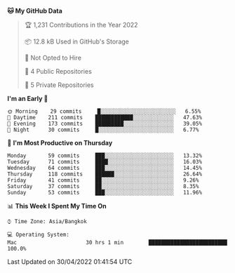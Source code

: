 <!--START_SECTION:waka-->
**🐱 My GitHub Data** 

> 🏆 1,231 Contributions in the Year 2022
 > 
> 📦 12.8 kB Used in GitHub's Storage 
 > 
> 🚫 Not Opted to Hire
 > 
> 📜 4 Public Repositories 
 > 
> 🔑 5 Private Repositories  
 > 
**I'm an Early 🐤** 

```text
🌞 Morning    29 commits     █░░░░░░░░░░░░░░░░░░░░░░░░   6.55% 
🌆 Daytime    211 commits    ████████████░░░░░░░░░░░░░   47.63% 
🌃 Evening    173 commits    █████████░░░░░░░░░░░░░░░░   39.05% 
🌙 Night      30 commits     █░░░░░░░░░░░░░░░░░░░░░░░░   6.77%

```
📅 **I'm Most Productive on Thursday** 

```text
Monday       59 commits     ███░░░░░░░░░░░░░░░░░░░░░░   13.32% 
Tuesday      71 commits     ████░░░░░░░░░░░░░░░░░░░░░   16.03% 
Wednesday    64 commits     ███░░░░░░░░░░░░░░░░░░░░░░   14.45% 
Thursday     118 commits    ██████░░░░░░░░░░░░░░░░░░░   26.64% 
Friday       41 commits     ██░░░░░░░░░░░░░░░░░░░░░░░   9.26% 
Saturday     37 commits     ██░░░░░░░░░░░░░░░░░░░░░░░   8.35% 
Sunday       53 commits     ███░░░░░░░░░░░░░░░░░░░░░░   11.96%

```


📊 **This Week I Spent My Time On** 

```text
⌚︎ Time Zone: Asia/Bangkok

💻 Operating System: 
Mac                      30 hrs 1 min        █████████████████████████   100.0%

```


 Last Updated on 30/04/2022 01:41:54 UTC
<!--END_SECTION:waka-->